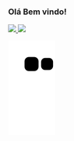 ### Olá Bem vindo!
<div align="left">
  <a href="https://github.com/YgorSilvaSiqueira">
  <img height="170em" src="https://github-readme-stats.vercel.app/api?username=YgorSilvaSiqueira&show_icons=true&theme=vue-dark&include_all_commits=true&count_private=true"/>
<img height="170em" src="https://github-readme-stats.vercel.app/api/top-langs/?username=YgorSilvaSiqueira&layout=compact&langs_count=7&theme=vue-dark"/>
</div>

  ![Snake animation](https://github.com/YgorSilvaSiqueira/YgorSilvaSiqueira/blob/output/github-contribution-grid-snake.svg)
  
